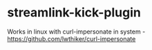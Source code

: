 # streamlink-kick-plugin
Works in linux with curl-impersonate in system - https://github.com/lwthiker/curl-impersonate
